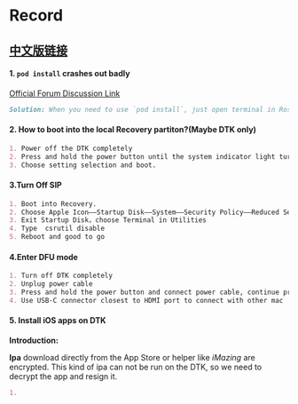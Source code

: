 # Record
[中文版链接](https://github.com/jdjingdian/DTK-Usage-Record/blob/master/Record-CN.md)
---
#### 1. `pod install` crashes out badly
[Official Forum Discussion Link](https://developer.apple.com/forums/thread/652109)
```markdown
Solution: When you need to use `pod install`, just open terminal in Rosetta mode( Command + I and clik the Terminal Icon, Then it should work fine.)
```

#### 2. How to boot into the local Recovery partiton?(Maybe DTK only)
```markdown
1. Power off the DTK completely
2. Press and hold the power button until the system indicator light turns from white to orange（about 10 ~ 15 seconds)
3. Choose setting selection and boot.
```

#### 3.Turn Off SIP
```markdown
1. Boot into Recovery.
2. Choose Apple Icon——Startup Disk——System——Security Policy——Reduced Security&&Allow kernel extensions from identified developers
3. Exit Startup Disk，choose Terminal in Utilities
4. Type  csrutil disable
5. Reboot and good to go
```

#### 4.Enter DFU mode
```markdown
1. Turn off DTK completely
2. Unplug power cable
3. Press and hold the power button and connect power cable, continue pressing power button for 3 seconds.
4. Use USB-C connector closest to HDMI port to connect with other mac
```

#### 5. Install iOS apps on DTK

**Introduction:**

**Ipa** download directly from the App Store or helper like *iMazing* are encrypted. This kind of ipa can not be run on the DTK, so we need to decrypt the app and resign it.

```markdown
1. 


```

